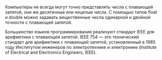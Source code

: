 Компьютеры не всегда могут точно представлять числа с плавающей запятой, они же десятичные или нецелые числа. С помощью типов float и double можно задавать вещественные числа одинарной и двойной точности с плавающей запятой.

Большинство языков программирования реализуют стандарт IEEE для арифметики с плавающей запятой. IEEE 754 — это технический стандарт для арифметики с плавающей запятой, установленный в 1985 году Институтом инженеров по электротехнике и электронике (Institute of Electrical and Electronics Engi­neers, IEEE).